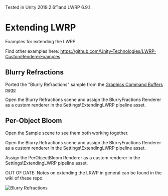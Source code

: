 
Tested in Unity 2019.2.6f1and LWRP 6.9.1.

# Extending LWRP
Examples for extending the LWRP

Find other examples here: https://github.com/Unity-Technologies/LWRP-CustomRendererExamples

## Blurry Refractions
Ported the "Blurry Refractions" sample from the [Graphics Command Buffers page](https://docs.unity3d.com/Manual/GraphicsCommandBuffers.html)

Open the Blurry Refractions scene and assign the BlurryFractions Renderer as a custom renderer in the Settings\ExtendingLWRP pipeline asset.

## Per-Object Bloom

Open the Sample scene to see them both working together.

Open the Blurry Refractions scene and assign the BlurryFractions Renderer as a custom renderer in the Settings\ExtendingLWRP pipeline asset.

Assign the PerObjectBloom Renderer as a custom renderer in the Settings\ExtendingLWRP pipeline asset.



OUT OF DATE: Notes on extending the LRWP in general can be found in the wiki of these repo.

![Blurry Refractions](media/ExtendingLWRP.PNG)
